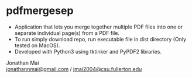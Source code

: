 # pdfmergesep
* Application that lets you merge together multiple PDF files into one or separate individual page(s) from a PDF file.  
* To run simply download repo, run executable file in dist directory (Only tested on MacOS).
* Developed with Python3 using tktinker and PyPDF2 libraries.
  
  
  
  
Jonathan Mai  
jonathannmai@gmail.com / jmai2004@csu.fullerton.edu

